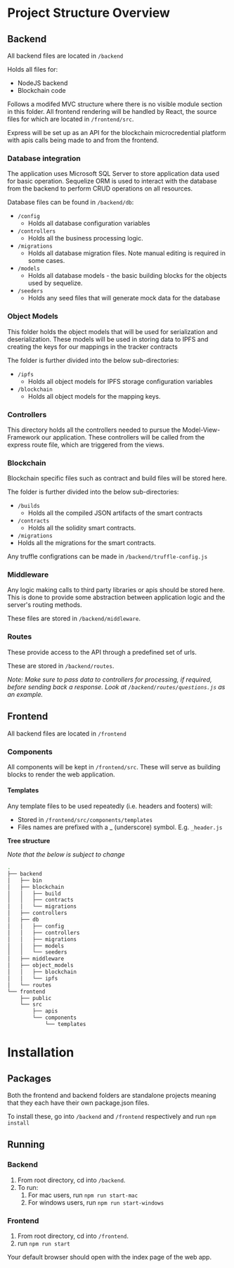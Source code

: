 # Project Structure Overview

## Backend

All backend files are located in `/backend`

Holds all files for:
 - NodeJS backend
 - Blockchain code

Follows a modifed MVC structure where there is no visible module section in this folder. All frontend rendering will be handled by React, the source files for which are located in `/frontend/src`.

Express will be set up as an API for the blockchain microcredential platform with apis calls being made to and from the frontend.

### Database integration

The application uses Microsoft SQL Server to store application data used for basic operation.
Sequelize ORM is used to interact with the database from the backend to perform CRUD operations on all resources.

Database files can be found in `/backend/db`:
- `/config`
    - Holds all database configuration variables
- `/controllers`
    - Holds all the business processing logic.
- `/migrations`
    - Holds all database migration files. Note manual editing is required in some cases.
- `/models`
    - Holds all database models - the basic building blocks for the objects used by sequelize.
- `/seeders`
    - Holds any seed files that will generate mock data for the database

### Object Models 

This folder holds the object models that will be used for serialization and deserialization. These models will be used in storing data to IPFS and creating the keys for our mappings in the tracker contracts 

The folder is further divided into the below sub-directories:
- `/ipfs`
    - Holds all object models for IPFS storage configuration variables
- `/blockchain`
    - Holds all object models for the mapping keys.

### Controllers 

This directory holds all the controllers needed to pursue the Model-View-Framework our application. These controllers will be called from the express route file, which are triggered from the views.

### Blockchain

Blockchain specific files such as contract and build files will be stored here.

The folder is further divided into the below sub-directories:
- `/builds`
    - Holds all the compiled JSON artifacts of the smart contracts 
- `/contracts`
    - Holds all the solidity smart contracts.
- `/migrations`
- Holds all the migrations for the smart contracts.

Any truffle configrations can be made in `/backend/truffle-config.js`

### Middleware

Any logic making calls to third party libraries or apis should be stored here. This is done to provide some abstraction between application logic and the server's routing methods.

These files are stored in `/backend/middleware`.


### Routes

These provide access to the API through a predefined set of urls.

These are stored in `/backend/routes`.

*Note: Make sure to pass data to controllers for processing, if required, before sending back a response. Look at `/backend/routes/questions.js` as an example.*

## Frontend

All backend files are located in `/frontend`

### Components

All components will be kept in `/frontend/src`. These will serve as building blocks to render the web application.

#### Templates

Any template files to be used repeatedly (i.e. headers and footers) will:
 - Stored in `/frontend/src/components/templates`
 - Files names are prefixed with a _ (underscore) symbol. E.g. `_header.js`


 
**Tree structure**

*Note that the below is subject to change*

```bash
.
├── backend
│   ├── bin
│   ├── blockchain
│   │   ├── build
│   │   ├── contracts
│   │   └── migrations
│   ├── controllers
│   ├── db
│   │   ├── config
│   │   ├── controllers
│   │   ├── migrations
│   │   ├── models
│   │   └── seeders
│   ├── middleware
│   ├── object_models
│   │   ├── blockchain
│   │   └── ipfs
│   └── routes
└── frontend
    ├── public
    └── src
        ├── apis
        └── components
            └── templates
```


# Installation

## Packages

Both the frontend and backend folders are standalone projects meaning that they each have their own package.json files.

To install these, go into `/backend` and `/frontend` respectively and run `npm install`

## Running

### Backend

1. From root directory, cd into `/backend`.
2. To run:
    1. For mac users, run `npm run start-mac`
    2. For windows users, run `npm run start-windows`

### Frontend

1. From root directory, cd into `/frontend`.
2. run `npm run start`

Your default browser should open with the index page of the web app.
